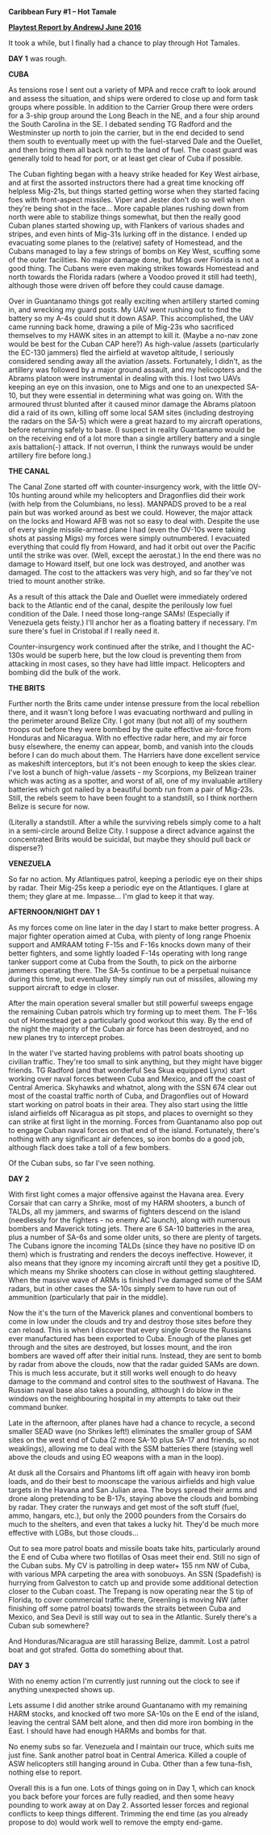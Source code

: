 **Caribbean Fury \#1 – Hot Tamale**

**<u>Playtest Report by AndrewJ June 2016</u>**

It took a while, but I finally had a chance to play through Hot Tamales.

**DAY 1** was rough.

**CUBA**

As tensions rose I sent out a variety of MPA and recce craft to look
around and assess the situation, and ships were ordered to close up and
form task groups where possible. In addition to the Carrier Group there
were orders for a 3-ship group around the Long Beach in the NE, and a
four ship around the South Carolina in the SE. I debated sending TG
Radford and the Westminster up north to join the carrier, but in the end
decided to send them south to eventually meet up with the fuel-starved
Dale and the Ouellet, and then bring them all back north to the land of
fuel. The coast guard was generally told to head for port, or at least
get clear of Cuba if possible.

The Cuban fighting began with a heavy strike headed for Key West
airbase, and at first the assorted instructors there had a great time
knocking off helpless Mig-21s, but things started getting worse when
they started facing foes with front-aspect missiles. Viper and Jester
don't do so well when they're being shot in the face... More capable
planes rushing down from north were able to stabilize things somewhat,
but then the really good Cuban planes started showing up, with Flankers
of various shades and stripes, and even hints of Mig-31s lurking off in
the distance. I ended up evacuating some planes to the (relative) safety
of Homestead, and the Cubans managed to lay a few strings of bombs on
Key West, scuffing some of the outer facilities. No major damage done,
but Migs over Florida is not a good thing. The Cubans were even making
strikes towards Homestead and north towards the Florida radars (where a
Voodoo proved it still had teeth), although those were driven off before
they could cause damage.

Over in Guantanamo things got really exciting when artillery started
coming in, and wrecking my guard posts. My UAV went rushing out to find
the battery so my A-4s could shut it down ASAP. This accomplished, the
UAV came running back home, drawing a pile of Mig-23s who sacrificed
themselves to my HAWK sites in an attempt to kill it. (Maybe a no-nav
zone would be best for the Cuban CAP here?) As high-value /assets
(particularly the EC-130 jammers) fled the airfield at wavetop altitude,
I seriously considered sending away all the aviation /assets.
Fortunately, I didn't, as the artillery was followed by a major ground
assault, and my helicopters and the Abrams platoon were instrumental in
dealing with this. I lost two UAVs keeping an eye on this invasion, one
to Migs and one to an unexpected SA-10, but they were essential in
determining what was going on. With the armoured thrust blunted after it
caused minor damage the Abrams platoon did a raid of its own, killing
off some local SAM sites (including destroying the radars on the SA-5)
which were a great hazard to my aircraft operations, before returning
safely to base. (I suspect in reality Guantanamo would be on the
receiving end of a lot more than a single artillery battery and a single
axis battalion(-) attack. If not overrun, I think the runways would be
under artillery fire before long.)

**THE CANAL**

The Canal Zone started off with counter-insurgency work, with the little
OV-10s hunting around while my helicopters and Dragonflies did their
work (with help from the Columbians, no less). MANPADS proved to be a
real pain but was worked around as best we could. However, the major
attack on the locks and Howard AFB was not so easy to deal with. Despite
the use of every single missile-armed plane I had (even the OV-10s were
taking shots at passing Migs) my forces were simply outnumbered. I
evacuated everything that could fly from Howard, and had it orbit out
over the Pacific until the strike was over. (Well, except the aerostat.)
In the end there was no damage to Howard itself, but one lock was
destroyed, and another was damaged. The cost to the attackers was very
high, and so far they've not tried to mount another strike.

As a result of this attack the Dale and Ouellet were immediately ordered
back to the Atlantic end of the canal, despite the perilously low fuel
condition of the Dale. I need those long-range SAMs! (Especially if
Venezuela gets feisty.) I'll anchor her as a floating battery if
necessary. I'm sure there's fuel in Cristobal if I really need it.

Counter-insurgency work continued after the strike, and I thought the
AC-130s would be superb here, but the low cloud is preventing them from
attacking in most cases, so they have had little impact. Helicopters and
bombing did the bulk of the work.

**THE BRITS**

Further north the Brits came under intense pressure from the local
rebellion there, and it wasn't long before I was evacuating northward
and pulling in the perimeter around Belize City. I got many (but not
all) of my southern troops out before they were bombed by the quite
effective air-force from Honduras and Nicaragua. With no effective radar
here, and my air force busy elsewhere, the enemy can appear, bomb, and
vanish into the clouds before I can do much about them. The Harriers
have done excellent service as makeshift interceptors, but it's not been
enough to keep the skies clear. I've lost a bunch of high-value /assets -
my Scorpions, my Belizean trainer which was acting as a spotter, and
worst of all, one of my invaluable artillery batteries which got nailed
by a beautiful bomb run from a pair of Mig-23s. Still, the rebels seem
to have been fought to a standstill, so I think northern Belize is
secure for now.

(Literally a standstill. After a while the surviving rebels simply come
to a halt in a semi-circle around Belize City. I suppose a direct
advance against the concentrated Brits would be suicidal, but maybe they
should pull back or disperse?)

**VENEZUELA**

So far no action. My Atlantiques patrol, keeping a periodic eye on their
ships by radar. Their Mig-25s keep a periodic eye on the Atlantiques. I
glare at them; they glare at me. Impasse... I'm glad to keep it that
way.

**AFTERNOON/NIGHT DAY 1**

As my forces come on line later in the day I start to make better
progress. A major fighter operation aimed at Cuba, with plenty of long
range Phoenix support and AMRAAM toting F-15s and F-16s knocks down many
of their better fighters, and some lightly loaded F-14s operating with
long range tanker support come at Cuba from the South, to pick on the
airborne jammers operating there. The SA-5s continue to be a perpetual
nuisance during this time, but eventually they simply run out of
missiles, allowing my support aircraft to edge in closer.

After the main operation several smaller but still powerful sweeps
engage the remaining Cuban patrols which try forming up to meet them.
The F-16s out of Homestead get a particularly good workout this way. By
the end of the night the majority of the Cuban air force has been
destroyed, and no new planes try to intercept probes.

In the water I've started having problems with patrol boats shooting up
civilian traffic. They're too small to sink anything, but they might
have bigger friends. TG Radford (and that wonderful Sea Skua equipped
Lynx) start working over naval forces between Cuba and Mexico, and off
the coast of Central America. Skyhawks and whatnot, along with the SSN
674 clear out most of the coastal traffic north of Cuba, and Dragonflies
out of Howard start working on patrol boats in their area. They also
start using the little island airfields off Nicaragua as pit stops, and
places to overnight so they can strike at first light in the morning.
Forces from Guantanamo also pop out to engage Cuban naval forces on that
end of the island. Fortunately, there's nothing with any significant air
defences, so iron bombs do a good job, although flack does take a toll
of a few bombers.

Of the Cuban subs, so far I've seen nothing.

**DAY 2**

With first light comes a major offensive against the Havana area. Every
Corsair that can carry a Shrike, most of my HARM shooters, a bunch of
TALDs, all my jammers, and swarms of fighters descend on the island
(needlessly for the fighters - no enemy AC launch), along with numerous
bombers and Maverick toting jets. There are 6 SA-10 batteries in the
area, plus a number of SA-6s and some older units, so there are plenty
of targets. The Cubans ignore the incoming TALDs (since they have no
positive ID on them) which is frustrating and renders the decoys
ineffective. However, it also means that they ignore my incoming
aircraft until they get a positive ID, which means my Shrike shooters
can close in without getting slaughtered. When the massive wave of ARMs
is finished I've damaged some of the SAM radars, but in other cases the
SA-10s simply seem to have run out of ammunition (particularly that pair
in the middle).

Now the it's the turn of the Maverick planes and conventional bombers to
come in low under the clouds and try and destroy those sites before they
can reload. This is when I discover that every single Grouse the
Russians ever manufactured has been exported to Cuba. Enough of the
planes get through and the sites are destroyed, but losses mount, and
the iron bombers are waved off after their initial runs. Instead, they
are sent to bomb by radar from above the clouds, now that the radar
guided SAMs are down. This is much less accurate, but it still works
well enough to do heavy damage to the command and control sites to the
southwest of Havana. The Russian naval base also takes a pounding,
although I do blow in the windows on the neighbouring hospital in my
attempts to take out their command bunker.

Late in the afternoon, after planes have had a chance to recycle, a
second smaller SEAD wave (no Shrikes left!) eliminates the smaller group
of SAM sites on the west end of Cuba (2 more SA-10 plus SA-17 and
friends, so not weaklings), allowing me to deal with the SSM batteries
there (staying well above the clouds and using EO weapons with a man in
the loop).

At dusk all the Corsairs and Phantoms lift off again with heavy iron
bomb loads, and do their best to moonscape the various airfields and
high value targets in the Havana and San Julian area. The boys spread
their arms and drone along pretending to be B-17s, staying above the
clouds and bombing by radar. They crater the runways and get most of the
soft stuff (fuel, ammo, hangars, etc.), but only the 2000 pounders from
the Corsairs do much to the shelters, and even that takes a lucky hit.
They'd be much more effective with LGBs, but those clouds...

Out to sea more patrol boats and missile boats take hits, particularly
around the E end of Cuba where two flotillas of Osas meet their end.
Still no sign of the Cuban subs. My CV is patrolling in deep water+ 155
nm NW of Cuba, with various MPA carpeting the area with sonobuoys. An
SSN (Spadefish) is hurrying from Galveston to catch up and provide some
additional detection closer to the Cuban coast. The Trepang is now
operating near the S tip of Florida, to cover commercial traffic there,
Greenling is moving NW (after finishing off some patrol boats) towards
the straits between Cuba and Mexico, and Sea Devil is still way out to
sea in the Atlantic. Surely there's a Cuban sub somewhere?

And Honduras/Nicaragua are still harassing Belize, dammit. Lost a patrol
boat and got strafed. Gotta do something about that.

**DAY 3**

With no enemy action I'm currently just running out the clock to see if
anything unexpected shows up.

Lets assume I did another strike around Guantanamo with my remaining
HARM stocks, and knocked off two more SA-10s on the E end of the island,
leaving the central SAM belt alone, and then did more iron bombing in
the East. I should have had enough HARMs and bombs for that.

No enemy subs so far. Venezuela and I maintain our truce, which suits me
just fine. Sank another patrol boat in Central America. Killed a couple
of ASW helicopters still hanging around in Cuba. Other than a few
tuna-fish, nothing else to report.

Overall this is a fun one. Lots of things going on in Day 1, which can
knock you back before your forces are fully readied, and then some heavy
pounding to work away at on Day 2. Assorted lesser forces and regional
conflicts to keep things different. Trimming the end time (as you
already propose to do) would work well to remove the empty end-game.
